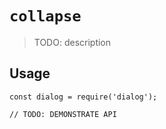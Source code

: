 # `collapse`

> TODO: description

## Usage

```
const dialog = require('dialog');

// TODO: DEMONSTRATE API
```
